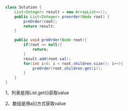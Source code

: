 ```java
class Solution {
    List<Integer> result = new ArrayList<>();
    public List<Integer> preorder(Node root) {
        preOrder(root);
        return result;
    }

    public void preOrder(Node root){
        if(root == null){
            return;
        }
        result.add(root.val);
        for(int i=0; i < root.children.size(); i++){
            preOrder(root.children.get(i));
        }
    }
}
```

1、列表是用List.get(i)获取value

2、数组是用a[i]方式获取value













































